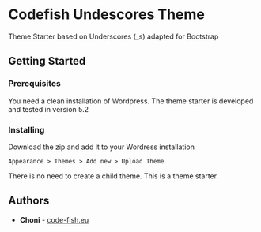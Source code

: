 # Codefish Undescores Theme

Theme Starter based on Underscores (_s) adapted for Bootstrap 

## Getting Started

### Prerequisites

You need a clean installation of Wordpress. The theme starter is developed and tested in version 5.2


### Installing

Download the zip and add it to your Wordress installation

```
Appearance > Themes > Add new > Upload Theme
```

There is no need to create a child theme. This is a theme starter. 


## Authors

* **Choni** - [code-fish.eu](https://code-fish.eu)


